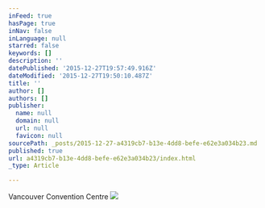 ```yaml
---
inFeed: true
hasPage: true
inNav: false
inLanguage: null
starred: false
keywords: []
description: ''
datePublished: '2015-12-27T19:57:49.916Z'
dateModified: '2015-12-27T19:50:10.487Z'
title: ''
author: []
authors: []
publisher:
  name: null
  domain: null
  url: null
  favicon: null
sourcePath: _posts/2015-12-27-a4319cb7-b13e-4dd8-befe-e62e3a034b23.md
published: true
url: a4319cb7-b13e-4dd8-befe-e62e3a034b23/index.html
_type: Article

---
```

Vancouver Convention Centre
![](https://the-grid-user-content.s3-us-west-2.amazonaws.com/9a0efb0c-1313-4f1c-bdfb-7acbf2827a25.jpg)